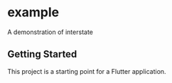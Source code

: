 # example

A demonstration of interstate

## Getting Started

This project is a starting point for a Flutter application.
